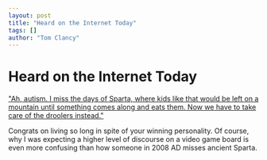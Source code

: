 ```yaml
---
layout: post
title: "Heard on the Internet Today"
tags: []
author: "Tom Clancy"
---
```


# Heard on the Internet Today

<a href="http://www.escapistmagazine.com/forums/read/18.54887#397403" target="_blank">"<span id="intelliTXT">Ah, autism. I miss the days of Sparta, where kids like that would be left on a mountain until something comes along and eats them. Now we have to take care of the droolers instead."</span></a>

Congrats on living so long in spite of your winning personality. Of course, why I was expecting a higher level of discourse on a video game board is even more confusing than how someone in 2008 AD misses ancient Sparta.
